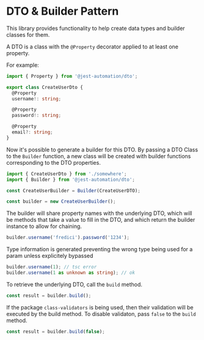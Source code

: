 # DTO & Builder Pattern

This library provides functionality to help create data types and builder classes for them.

A DTO is a class with the `@Property` decorator applied to at least one property.

For example:

```ts
import { Property } from '@jest-automation/dto';

export class CreateUserDto {
  @Property
  username!: string;

  @Property
  password!: string;

  @Property
  email?: string;
}
```

Now it's possible to generate a builder for this DTO. By passing a
DTO Class to the `Builder` function, a new class will be created with
builder functions corresponding to the DTO properties.

```ts
import { CreateUserDto } from './somewhere';
import { Builder } from '@jest-automation/dto';

const CreateUserBuilder = Builder(CreateUserDTO);

const builder = new CreateUserBuilder();
```

The builder will share property names with the underlying DTO, which
will be methods that take a value to fill in the DTO, and which return the builder instance to allow for chaining.

```ts
builder.username('fredici').password('1234');
```

Type information is generated preventing the wrong type being used for a
param unless explicitely bypassed

```ts
builder.username(1); // tsc error
builder.username(1 as unknown as string); // ok
```

To retrieve the underlying DTO, call the `build` method.

```ts
const result = builder.build();
```

If the package `class-validators` is being used, then their validation
will be executed by the build method. To disable validaton, pass `false` to the `build` method.

```ts
const result = builder.build(false);
```
